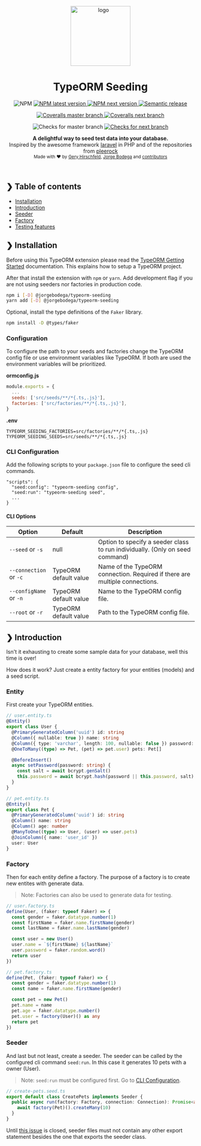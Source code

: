 <p align="center">
  <img src="./logo.png" alt="logo" width="160" />
</p>
<h1 align="center" style="text-align: center;">TypeORM Seeding</h1>

<p align="center">
  <img alt="NPM" src="https://img.shields.io/npm/l/@jorgebodega/typeorm-seeding?style=for-the-badge">
  <a href="https://www.npmjs.com/package/@jorgebodega/typeorm-seeding">
    <img alt="NPM latest version" src="https://img.shields.io/npm/v/@jorgebodega/typeorm-seeding/latest?style=for-the-badge">
  </a>
  <a href="https://www.npmjs.com/package/@jorgebodega/typeorm-seeding/v/next">
    <img alt="NPM next version" src="https://img.shields.io/npm/v/@jorgebodega/typeorm-seeding/next?style=for-the-badge">
  </a>
  <a href="https://github.com/semantic-release/semantic-release">
    <img src="https://img.shields.io/badge/semantic--release-angular-e10079?logo=semantic-release&style=for-the-badge" alt="Semantic release" />
  </a> 
</p>

<p align="center">
  <a href='https://coveralls.io/github/jorgebodega/typeorm-seeding'>
    <img alt="Coveralls master branch" src="https://img.shields.io/coveralls/github/jorgebodega/typeorm-seeding/master?style=for-the-badge">
  </a>
  <a href='https://coveralls.io/github/jorgebodega/typeorm-seeding?branch=next'>
    <img alt="Coveralls next branch" src="https://img.shields.io/coveralls/github/jorgebodega/typeorm-seeding/next?style=for-the-badge&label=coverage%40next">
  </a>
</p>

<p align="center">
  <img alt="Checks for master branch" src="https://img.shields.io/github/checks-status/jorgebodega/typeorm-seeding/master?style=for-the-badge">
  <a href='https://coveralls.io/github/jorgebodega/typeorm-seeding'>
    <img alt="Checks for next branch" src="https://img.shields.io/github/checks-status/jorgebodega/typeorm-seeding/next?label=checks%40next&style=for-the-badge">
  </a>
</p>

<p align="center">
  <b>A delightful way to seed test data into your database.</b></br>
  <span>Inspired by the awesome framework <a href="https://laravel.com/">laravel</a> in PHP and of the repositories from <a href="https://github.com/pleerock">pleerock</a></span></br>
  <sub>Made with ❤️ by <a href="https://github.com/hirsch88">Gery Hirschfeld</a>, <a href="https://github.com/jorgebodega">Jorge Bodega</a> and <a href="https://github.com/w3tecch/typeorm-seeding/graphs/contributors">contributors</a></sub>
</p>

<br />

## ❯ Table of contents

- [Installation](#-installation)
- [Introduction](#-introduction)
- [Seeder](docs/seeder.md)
- [Factory](docs/factory.md)
- [Testing features](docs/testing.md)

## ❯ Installation

Before using this TypeORM extension please read the [TypeORM Getting Started](https://typeorm.io/#/) documentation. This explains how to setup a TypeORM project.

After that install the extension with `npm` or `yarn`. Add development flag if you are not using seeders nor factories in production code.

```bash
npm i [-D] @jorgebodega/typeorm-seeding
yarn add [-D] @jorgebodega/typeorm-seeding
```

Optional, install the type definitions of the `Faker` library.

```bash
npm install -D @types/faker
```

### Configuration

To configure the path to your seeds and factories change the TypeORM config file or use environment variables like TypeORM. If both are used the environment variables will be prioritized.

**ormconfig.js**

```JavaScript
module.exports = {
  ...
  seeds: ['src/seeds/**/*{.ts,.js}'],
  factories: ['src/factories/**/*{.ts,.js}'],
}
```

**.env**

```
TYPEORM_SEEDING_FACTORIES=src/factories/**/*{.ts,.js}
TYPEORM_SEEDING_SEEDS=src/seeds/**/*{.ts,.js}
```

### CLI Configuration

Add the following scripts to your `package.json` file to configure the seed cli commands.

```
"scripts": {
  "seed:config": "typeorm-seeding config",
  "seed:run": "typeorm-seeding seed",
  ...
}
```

#### CLI Options

| Option                 | Default               | Description                                                                  |
| ---------------------- | --------------------- | ---------------------------------------------------------------------------- |
| `--seed` or `-s`       | null                  | Option to specify a seeder class to run individually. (Only on seed command) |
| `--connection` or `-c` | TypeORM default value | Name of the TypeORM connection. Required if there are multiple connections.  |
| `--configName` or `-n` | TypeORM default value | Name to the TypeORM config file.                                             |
| `--root` or `-r`       | TypeORM default value | Path to the TypeORM config file.                                             |

## ❯ Introduction

Isn't it exhausting to create some sample data for your database, well this time is over!

How does it work? Just create a entity factory for your entities (models) and a seed script.

### Entity

First create your TypeORM entities.

```typescript
// user.entity.ts
@Entity()
export class User {
  @PrimaryGeneratedColumn('uuid') id: string
  @Column({ nullable: true }) name: string
  @Column({ type: 'varchar', length: 100, nullable: false }) password: string
  @OneToMany((type) => Pet, (pet) => pet.user) pets: Pet[]

  @BeforeInsert()
  async setPassword(password: string) {
    const salt = await bcrypt.genSalt()
    this.password = await bcrypt.hash(password || this.password, salt)
  }
}

// pet.entity.ts
@Entity()
export class Pet {
  @PrimaryGeneratedColumn('uuid') id: string
  @Column() name: string
  @Column() age: number
  @ManyToOne((type) => User, (user) => user.pets)
  @JoinColumn({ name: 'user_id' })
  user: User
}
```

### Factory

Then for each entity define a factory. The purpose of a factory is to create new entites with generate data.

> Note: Factories can also be used to generate data for testing.

```typescript
// user.factory.ts
define(User, (faker: typeof Faker) => {
  const gender = faker.datatype.number(1)
  const firstName = faker.name.firstName(gender)
  const lastName = faker.name.lastName(gender)

  const user = new User()
  user.name = `${firstName} ${lastName}`
  user.password = faker.random.word()
  return user
})

// pet.factory.ts
define(Pet, (faker: typeof Faker) => {
  const gender = faker.datatype.number(1)
  const name = faker.name.firstName(gender)

  const pet = new Pet()
  pet.name = name
  pet.age = faker.datatype.number()
  pet.user = factory(User)() as any
  return pet
})
```

### Seeder

And last but not least, create a seeder. The seeder can be called by the configured cli command `seed:run`. In this case it generates 10 pets with a owner (User).

> Note: `seed:run` must be configured first. Go to [CLI Configuration](#cli-configuration).

```typescript
// create-pets.seed.ts
export default class CreatePets implements Seeder {
  public async run(factory: Factory, connection: Connection): Promise<any> {
    await factory(Pet)().createMany(10)
  }
}
```

Until [this issue](https://github.com/w3tecch/typeorm-seeding/issues/119) is closed, seeder files must not contain any other export statement besides the one that exports the seeder class.
